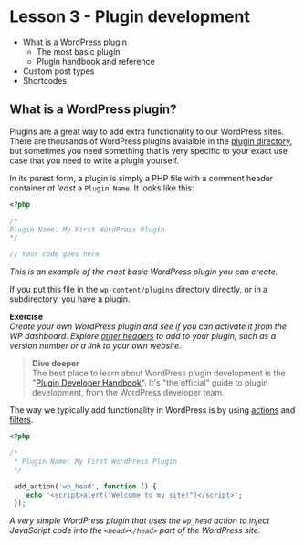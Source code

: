 # Lesson 3 - Plugin development

* What is a WordPress plugin
  * The most basic plugin
  * Plugin handbook and reference
* Custom post types
* Shortcodes


## What is a WordPress plugin?
Plugins are a great way to add extra functionality to our WordPress sites. There are thousands of WordPress plugins avaialble in the [plugin directory](https://wordpress.org/plugins/), but sometimes you need something that is very specific to your exact use case that you need to write a plugin yourself.

In its purest form, a plugin is simply a PHP file with a comment header container _at least_ a `Plugin Name`. It looks like this:

```php
<?php

/*
Plugin Name: My First WordPress Plugin
*/

// Your code goes here
```
_This is an example of the most basic WordPress plugin you can create._

If you put this file in the `wp-content/plugins` directory directly, or in a subdirectory, you have a plugin.

**Exercise**  
_Create your own WordPress plugin and see if you can activate it from the WP dashboard. Explore [other headers](https://developer.wordpress.org/plugins/the-basics/header-requirements/) to add to your plugin, such as a version number or a link to your own website._

> **Dive deeper**  
> The best place to learn about WordPress plugin development is the "[Plugin Developer Handbook](https://developer.wordpress.org/plugins/)". It's "the official" guide to plugin development, from the WordPress developer team.

The way we typically add functionality in WordPress is by using [actions](https://developer.wordpress.org/plugins/hooks/actions/) and [filters](https://developer.wordpress.org/plugins/hooks/filters/).

```php
<?php

/*
 * Plugin Name: My First WordPress Plugin
 */

 add_action('wp_head', function () {
    echo '<script>alert("Welcome to my site!")</script>';
 });
```
_A very simple WordPress plugin that uses the `wp_head` action to inject JavaScript code into the `<head></head>` part of the WordPress site._

